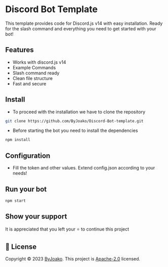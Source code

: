 # Discord Bot Template 
  
 This template provides code for Discord.js v14 with easy installation.  Ready for the slash command and everything you need to get started with your bot!
  
 ## Features 
  
 - Works with discord.js v14 
 - Example Commands
 - Slash command ready 
 - Clean file structure 
 - Fast and secure 
  
## Install 
 - To proceed with the installation we have to clone the repository
 ```sh
 git clone https://github.com/ByJoako/Discord-Bot-template.git
 ```
 
 - Before starting the bot you need to install the dependencies
 ```sh 
 npm install 
 ``` 
  
 ## Configuration 
  
 - Fill the token and other values. Extend config.json according to your needs! 
  
 ## Run your bot 
  
 ```sh 
 npm start 
 ```

## Show your support 
  
 It is appreciated that you left your ⭐️ to continue this project
  
 ## 📝 License 
  
 Copyright © 2023 [ByJoako](https://discord.com/users/446862141740548116).
 This project is [Apache-2.0](LICENSE) licensed. 
 
